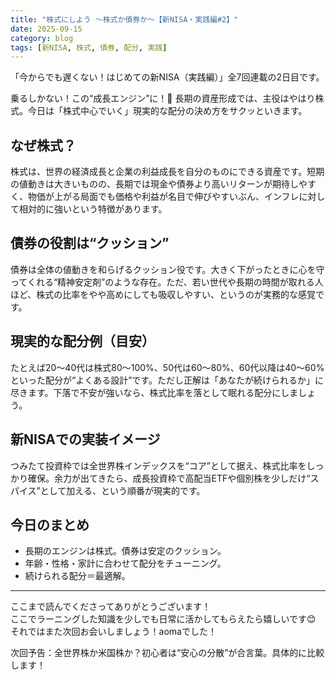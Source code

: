 ```yaml
---
title: "株式にしよう 〜株式か債券か〜【新NISA・実践編#2】"
date: 2025-09-15
category: blog
tags: [新NISA, 株式, 債券, 配分, 実践]
---
```


「今からでも遅くない！はじめての新NISA（実践編）」全7回連載の2日目です。

乗るしかない！この“成長エンジン”に！🚀
長期の資産形成では、主役はやはり株式。今日は「株式中心でいく」現実的な配分の決め方をサクッといきます。

## なぜ株式？
株式は、世界の経済成長と企業の利益成長を自分のものにできる資産です。短期の値動きは大きいものの、長期では現金や債券より高いリターンが期待しやすく、物価が上がる局面でも価格や利益が名目で伸びやすいぶん、インフレに対して相対的に強いという特徴があります。

## 債券の役割は“クッション”
債券は全体の値動きを和らげるクッション役です。大きく下がったときに心を守ってくれる“精神安定剤”のような存在。ただ、若い世代や長期の時間が取れる人ほど、株式の比率をやや高めにしても吸収しやすい、というのが実務的な感覚です。

## 現実的な配分例（目安）
たとえば20〜40代は株式80〜100%、50代は60〜80%、60代以降は40〜60%といった配分が“よくある設計”です。ただし正解は「あなたが続けられるか」に尽きます。下落で不安が強いなら、株式比率を落として眠れる配分にしましょう。

## 新NISAでの実装イメージ
つみたて投資枠では全世界株インデックスを“コア”として据え、株式比率をしっかり確保。余力が出てきたら、成長投資枠で高配当ETFや個別株を少しだけ“スパイス”として加える、という順番が現実的です。

## 今日のまとめ

- 長期のエンジンは株式。債券は安定のクッション。
- 年齢・性格・家計に合わせて配分をチューニング。
- 続けられる配分＝最適解。

---

ここまで読んでくださってありがとうございます！  
ここでラーニングした知識を少しでも日常に活かしてもらえたら嬉しいです😊  
それではまた次回お会いしましょう！aomaでした！  

次回予告：全世界株か米国株か？初心者は“安心の分散”が合言葉。具体的に比較します！
